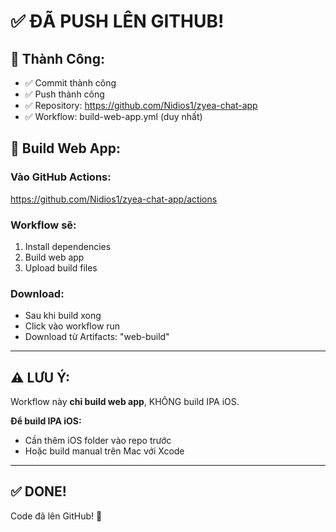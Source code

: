 # ✅ ĐÃ PUSH LÊN GITHUB!

## 🎉 Thành Công:

- ✅ Commit thành công
- ✅ Push thành công  
- ✅ Repository: https://github.com/Nidios1/zyea-chat-app
- ✅ Workflow: build-web-app.yml (duy nhất)

## 📱 Build Web App:

### Vào GitHub Actions:
https://github.com/Nidios1/zyea-chat-app/actions

### Workflow sẽ:
1. Install dependencies
2. Build web app
3. Upload build files

### Download:
- Sau khi build xong
- Click vào workflow run
- Download từ Artifacts: "web-build"

---

## ⚠️ LƯU Ý:

Workflow này **chỉ build web app**, KHÔNG build IPA iOS.

**Để build IPA iOS:**
- Cần thêm iOS folder vào repo trước
- Hoặc build manual trên Mac với Xcode

---

## ✅ DONE!

Code đã lên GitHub! 🚀

